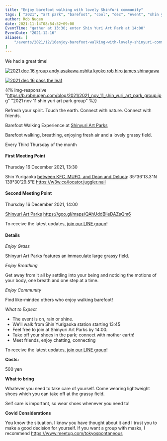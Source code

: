 ```yaml
---
title: "Enjoy barefoot walking with lovely ShinYuri community"
tags: [ "2021", "art park", "barefoot", "cool", "dec", "event", "shin yuri", "walk" ]
author: Rob Nugen
date: 2021-11-14T08:54:52+09:00
EventTime: "gather at 13:30; enter Shin Yuri Art Park at 14:00"
EventDate: "2021-12-16"
aliases: [
    "/events/2021/12/16enjoy-barefoot-walking-with-lovely-shinyuri-community",
]
---
```


We had a great time!

[![2021 dec 16 group andy asakawa oshita kyoko rob hiro james shinagawa](//b.robnugen.com/blog/2021/walk_and_talk/thumbs/2021_dec_16_group_andy_asakawa_oshita_kyoko_rob_hiro_james_shinagawa.jpg)](//b.robnugen.com/blog/2021/walk_and_talk/2021_dec_16_group_andy_asakawa_oshita_kyoko_rob_hiro_james_shinagawa.jpg)

[![2021 dec 16 pass the leaf](//b.robnugen.com/blog/2021/walk_and_talk/thumbs/2021_dec_16_pass_the_leaf.jpg)](//b.robnugen.com/blog/2021/walk_and_talk/2021_dec_16_pass_the_leaf.jpg)

{{% img-responsive "https://b.robnugen.com/blog/2021/2021_nov_11_shin_yuri_art_park_group.jpg" "2021 nov 11 shin yuri art park group" %}}

Refresh your spirit. Touch the earth. Connect with nature. Connect with friends.

Barefoot Walking Experience at [Shinyuri Art Parks](http://www.airgreen.info/artparks.html)

Barefoot walking, breathing, enjoying fresh air and a lovely grassy field.

Every Third Thursday of the month

#### First Meeting Point

Thursday 16 December 2021, 13:30

Shin Yurigaoka [between KFC, MUFG, and Dean and Deluca](https://goo.gl/maps/aoY2j7WxkNjSC2u98):  35°36'13.3"N 139°30'29.5"E  https://w3w.co/locator.juggler.nail

#### Second Meeting Point

Thursday 16 December 2021, 14:00

[Shinyuri Art Parks](http://www.airgreen.info/artparks.html) https://goo.gl/maps/QAhUddBiieDAZsQm6

To receive the latest updates, [join our LINE group](/contact/)!

#### Details

*Enjoy Grass*

Shinyuri Art Parks features an immaculate large grassy field.

*Enjoy Breathing*

Get away from it all by settling into your being and noticing the
motions of your body, one breath and one step at a time.

*Enjoy Community*

Find like-minded others who enjoy walking barefoot!

*What to Expect*

* The event is on, rain or shine.
* We'll walk from Shin Yurigaoka station starting 13:45
* Feel free to join at Shinyuri Art Parks by 14:00.
* Take off your shoes in the park; connect with mother earth!
* Meet friends, enjoy chatting, connecting

To receive the latest updates, [join our LINE group](/contact/)!

**Costs:**

500 yen

**What to bring**

Whatever you need to take care of yourself.  Come wearing lightweight
shoes which you can take off at the grassy field.

Self care is important, so wear shoes whenever you need to!

**Covid Considerations**

You know the situation.  I know you have thought about it and I trust you
to make a good decision for yourself.  If you want a group with masks,
I recommend https://www.meetup.com/tokyospontaneous
